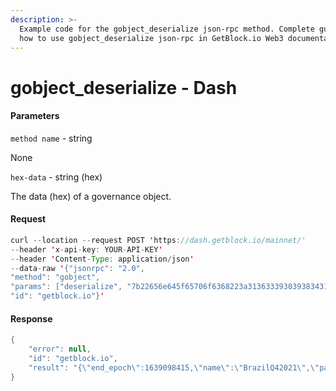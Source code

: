 ```yaml
---
description: >-
  Example code for the gobject_deserialize json-rpc method. Сomplete guide on
  how to use gobject_deserialize json-rpc in GetBlock.io Web3 documentation.
---
```


# gobject\_deserialize - Dash

#### Parameters

`method name` - string

None

`hex-data` - string (hex)

The data (hex) of a governance object.

#### Request

```java
curl --location --request POST 'https://dash.getblock.io/mainnet/' 
--header 'x-api-key: YOUR-API-KEY' 
--header 'Content-Type: application/json' 
--data-raw '{"jsonrpc": "2.0",
"method": "gobject",
"params": ["deserialize", "7b22656e645f65706f6368223a313633393039383431352c226e616d65223a224272617a696c513432303231222c227061796d656e745f61646472657373223a225871746671736f44663254376e636842394e55716b71796b766f777a51684c684150222c227061796d656e745f616d6f756e74223a3131302c2273746172745f65706f6368223a313632383739363439352c2274797065223a312c2275726c223a2268747470733a2f2f7777772e6461736863656e7472616c2e6f72672f702f446173684272617a696c513432303231227d"],
"id": "getblock.io"}'
```

#### Response

```java
{
    "error": null,
    "id": "getblock.io",
    "result": "{\"end_epoch\":1639098415,\"name\":\"BrazilQ42021\",\"payment_address\":\"XqtfqsoDf2T7nchB9NUqkqykvowzQhLhAP\",\"payment_amount\":110,\"start_epoch\":1628796495,\"type\":1,\"url\":\"https://www.dashcentral.org/p/DashBrazilQ42021\"}"
}
```
